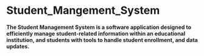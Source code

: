 # Student_Mangement_System
**The Student Management System is a software application designed to efficiently manage student-related information within an educational institution, and students with tools to handle student enrollment, and data updates.**
